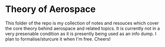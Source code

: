 # Theory of Aerospace

This folder of the repo is my collection of notes and resouces which cover the core theory behind aerospace and related topics. It is currently not in a very presenable condition as it is presently being used as an info dump. I plan to formalise/sturcure it when I'm free. Cheers!
